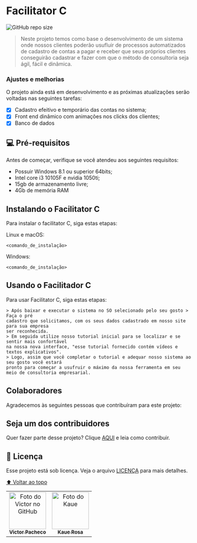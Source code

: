  # Facilitator C

![GitHub repo size](https://img.shields.io/github/repo-size/iuricode/README-template?style=for-the-badge)


<!---Colocar a imagem aqui---> 
> Neste projeto temos como base o desenvolvimento de um sistema onde nossos clientes poderão usufluir de processos automatizados de cadastro de contas a pagar e receber 
que seus próprios clientes conseguirão cadastrar e fazer com que o método de consultoria seja ágil, fácil e dinâmica. 


### Ajustes e melhorias

O projeto ainda está em desenvolvimento e as próximas atualizações serão voltadas nas seguintes tarefas:

- [x] Cadastro efeitivo e temporário das contas no sistema; 
- [x] Front end dinâmico com animações nos clicks dos clientes;
- [x] Banco de dados 

## 💻 Pré-requisitos

Antes de começar, verifique se você atendeu aos seguintes requisitos:

* Possuir Windows 8.1 ou superior 64bits; 
* Intel core i3 10105F e nvidia 1050ti;
* 15gb de armazenamento livre;
* 4Gb de memória RAM 

## Instalando o Facilitator C

Para instalar o facilitator C, siga estas etapas:

Linux e macOS:
```
<comando_de_instalação>
```

Windows:
```
<comando_de_instalação>
```

## Usando o Facilitador C 

Para usar Facilitator C, siga estas etapas:

```
> Após baixar e executar o sistema no SO selecionado pelo seu gosto > Faça o pré 
cadastro que solicitamos, com os seus dados cadastrado em nosso site para sua empresa 
ser reconhecida. 
> Em seguida utilize nosso tutorial inicial para se localizar e se sentir mais confortável 
na nossa nova interface, "esse tutorial fornecido contém vídeos e textos explicativos".
> Logo, assim que você completar o tutorial e adequar nosso sistema ao seu gosto você estará 
pronto para começar a usufruir o máximo da nossa ferramenta em seu meio de consultoria empresarial.

```


## Colaboradores

Agradecemos às seguintes pessoas que contribuíram para este projeto:

<table>
  <tr>
    <td align="center">
      <a href="#">
        <img src="<!---nossa foto--->" width="100px;" alt="Foto do Victor no GitHub"/><br>
        <sub>
          <b>Victor Pacheco</b>
        </sub>
      </a>
    </td>
    <td align="center">
      <a href="#">
        <img src="<!---outra foto aqui--->" width="100px;" alt="Foto do Kaue"/><br>
        <sub>
          <b>Kaue Rosa</b>
        </sub>
      </a>
    </td>


## Seja um dos contribuidores<br>

Quer fazer parte desse projeto? Clique [AQUI](CONTRIBUTING.md) e leia como contribuir.

## 📝 Licença

Esse projeto está sob licença. Veja o arquivo [LICENÇA](LICENSE.md) para mais detalhes.

[⬆ Voltar ao topo](#nome-do-projeto)<br>

